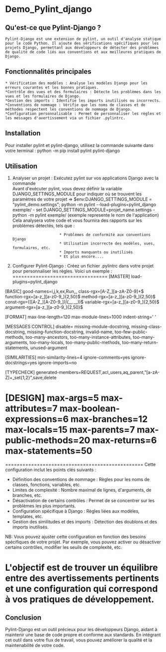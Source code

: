 # Demo_Pylint_django

Qu'est-ce que Pylint-Django ?
------------------------------
    Pylint-Django est une extension de pylint, un outil d'analyse statique pour le code Python. Il ajoute des vérifications spécifiques pour les projets Django, permettant aux développeurs de détecter des problèmes de qualité de code liés aux conventions et aux meilleures pratiques de Django.

Fonctionnalités principales
-----------------------------
    * Vérification des modèles : Analyse les modèles Django pour les erreurs courantes et les bonnes pratiques.
    *Contrôle des vues et des formulaires : Détecte les problèmes dans les vues et les formulaires de Django.
    *Gestion des imports : Identifie les imports inutilisés ou incorrects.
    *Conventions de nommage : Vérifie que les noms de classes et de méthodes respectent les conventions de nommage de Django.
    *Configuration personnalisable : Permet de personnaliser les règles et les messages d'avertissement via un fichier .pylintrc.

Installation
---------------
Pour installer pylint et pylint-django, utilisez la commande suivante dans votre terminal :
       python -m pip install pylint pylint-django

Utilisation
-------------
1. Analyser un projet : Exécutez pylint sur vos applications Django avec la commande  
            Avant d'exécuter pylint, vous devez définir la variable DJANGO_SETTINGS_MODULE pour indiquer où se trouvent les paramètres de votre projet
           => $env:DJANGO_SETTINGS_MODULE = "pylint_demo.settings"; python -m pylint --load-plugins=pylint_django exemple/
             - set DJANGO_SETTINGS_MODULE=projet_name.settings
             - python -m pylint exemple/    (exemple represente le nom de l'application)
                        Cela analysera votre code et vous fournira des rapports sur les problèmes détectés, tels que :

                            * Problèmes de conformité aux conventions Django
                            * Utilisation incorrecte des modèles, vues, formulaires, etc.
                            * Imports manquants ou inutilisés
                            * Et plus encore....

2. Configurer Pylint-Django : Créez un fichier .pylintrc dans votre projet pour personnaliser les règles. Voici un exemple :
=================================
[MASTER]
load-plugins=pylint_django

[BASIC]
good-names=i,j,k,ex,Run,_
class-rgx=[A-Z_][a-zA-Z0-9]+$
function-rgx=[a-z_][a-z0-9_]{2,50}$
method-rgx=[a-z_][a-z0-9_]{2,50}$
const-rgx=(([A-Z_][A-Z0-9_]*)|(__.*__))$
variable-rgx=[a-z_][a-z0-9_]{2,50}$
argument-rgx=[a-z_][a-z0-9_]{2,50}$

[FORMAT]
max-line-length=120
max-module-lines=1000
indent-string='    '

[MESSAGES CONTROL]
disable=
    missing-module-docstring,
    missing-class-docstring,
    missing-function-docstring,
    invalid-name,
    too-few-public-methods,
    too-many-ancestors,
    too-many-instance-attributes,
    too-many-arguments,
    too-many-locals,
    too-many-public-methods,
    too-many-return-statements,
    unused-argument

[SIMILARITIES]
min-similarity-lines=4
ignore-comments=yes
ignore-docstrings=yes
ignore-imports=no

[TYPECHECK]
generated-members=REQUEST,acl_users,aq_parent,"[a-zA-Z]+_set{1,2}",save,delete

[DESIGN]
max-args=5
max-attributes=7
max-boolean-expressions=6
max-branches=12
max-locals=15
max-parents=7
max-public-methods=20
max-returns=6
max-statements=50
===================================
================================================
Cette configuration inclut les points clés suivants :

- Définition des conventions de nommage : Règles pour les noms de classes, fonctions, variables, etc.
- Limites de complexité : Nombre maximal de lignes, d'arguments, de branches, etc.
- Désactivation de certains contrôles : Permet de se concentrer sur les problèmes les plus importants.
- Configuration spécifique à Django : Règles liées aux modèles, templates, etc.
- Gestion des similitudes et des imports : Détection des doublons et des imports inutilisés.

NB: Vous pouvez ajuster cette configuration en fonction des besoins spécifiques de votre projet. Par exemple, vous pouvez activer ou désactiver certains contrôles, modifier les seuils de complexité, etc.

L'objectif est de trouver un équilibre entre des avertissements pertinents et une configuration qui correspond à vos pratiques de développement.
======================================================

Conclusion
-------------
Pylint-Django est un outil précieux pour les développeurs Django, aidant à maintenir une base de code propre et conforme aux standards. En intégrant cet outil dans votre flux de travail, vous pouvez améliorer la qualité et la maintenabilité de votre code.